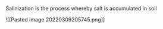Salinization is the process whereby salt is accumulated in soil

![[Pasted image 20220309205745.png]]